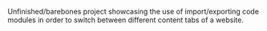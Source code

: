 Unfinished/barebones project showcasing the use of import/exporting code modules in order to switch between different content tabs of a website. 
